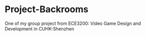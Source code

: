 # Project-Backrooms
One of my group project from ECE3200: Video Game Design and Development in CUHK-Shenzhen
